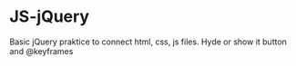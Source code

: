 # JS-jQuery
Basic jQuery praktice to connect html, css, js files. Hyde or show it button and @keyframes

